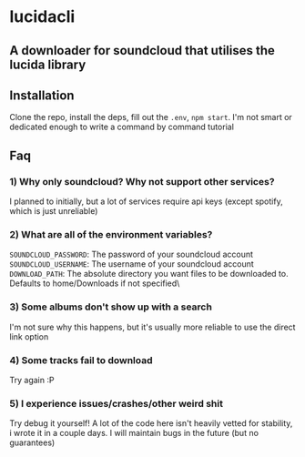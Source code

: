# lucidacli
## A downloader for soundcloud that utilises the lucida library

## Installation
Clone the repo, install the deps, fill out the `.env`, `npm start`. I'm not smart or dedicated enough to write a command by command tutorial

## Faq

### 1) Why only soundcloud? Why not support other services?
I planned to initially, but a lot of services require api keys (except spotify, which is just unreliable)

### 2) What are all of the environment variables?
`SOUNDCLOUD_PASSWORD`: The password of your soundcloud account\
`SOUNDCLOUD_USERNAME`: The username of your soundcloud account\
`DOWNLOAD_PATH`: The absolute directory you want files to be downloaded to. Defaults to home/Downloads if not specified\

### 3) Some albums don't show up with a search
I'm not sure why this happens, but it's usually more reliable to use the direct link option

### 4) Some tracks fail to download
Try again :P

### 5) I experience issues/crashes/other weird shit
Try debug it yourself! A lot of the code here isn't heavily vetted for stability, i wrote it in a couple days. I will maintain bugs in the future (but no guarantees)